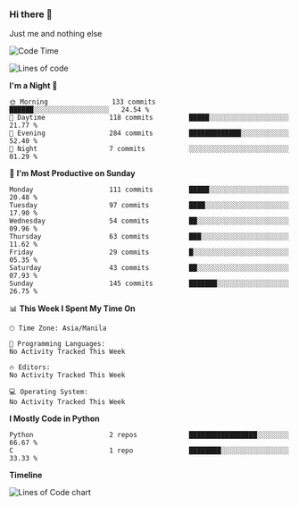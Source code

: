 ### Hi there 👋

Just me and nothing else


<!--START_SECTION:waka-->
![Code Time](http://img.shields.io/badge/Code%20Time-106%20hrs%2026%20mins-blue)

![Lines of code](https://img.shields.io/badge/From%20Hello%20World%20I%27ve%20Written-1.3%20million%20lines%20of%20code-blue)

**I'm a Night 🦉** 

```text
🌞 Morning                133 commits         ██████░░░░░░░░░░░░░░░░░░░   24.54 % 
🌆 Daytime                118 commits         █████░░░░░░░░░░░░░░░░░░░░   21.77 % 
🌃 Evening                284 commits         █████████████░░░░░░░░░░░░   52.40 % 
🌙 Night                  7 commits           ░░░░░░░░░░░░░░░░░░░░░░░░░   01.29 % 
```
📅 **I'm Most Productive on Sunday** 

```text
Monday                   111 commits         █████░░░░░░░░░░░░░░░░░░░░   20.48 % 
Tuesday                  97 commits          ████░░░░░░░░░░░░░░░░░░░░░   17.90 % 
Wednesday                54 commits          ██░░░░░░░░░░░░░░░░░░░░░░░   09.96 % 
Thursday                 63 commits          ███░░░░░░░░░░░░░░░░░░░░░░   11.62 % 
Friday                   29 commits          █░░░░░░░░░░░░░░░░░░░░░░░░   05.35 % 
Saturday                 43 commits          ██░░░░░░░░░░░░░░░░░░░░░░░   07.93 % 
Sunday                   145 commits         ███████░░░░░░░░░░░░░░░░░░   26.75 % 
```


📊 **This Week I Spent My Time On** 

```text
🕑︎ Time Zone: Asia/Manila

💬 Programming Languages: 
No Activity Tracked This Week

🔥 Editors: 
No Activity Tracked This Week

💻 Operating System: 
No Activity Tracked This Week
```

**I Mostly Code in Python** 

```text
Python                   2 repos             █████████████████░░░░░░░░   66.67 % 
C                        1 repo              ████████░░░░░░░░░░░░░░░░░   33.33 % 
```



**Timeline**

![Lines of Code chart](https://raw.githubusercontent.com/mauring55/mauring55/main/assets/bar_graph.png)


<!--END_SECTION:waka-->
